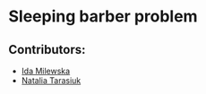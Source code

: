 # Sleeping barber problem
## Contributors:
* [Ida Milewska](https://github.com/Milida)
* [Natalia Tarasiuk](https://github.com/natka853)
